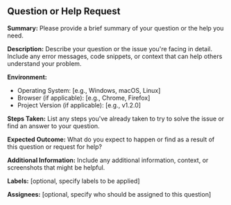 ## Question or Help Request

**Summary:**
Please provide a brief summary of your question or the help you need.

**Description:**
Describe your question or the issue you're facing in detail. Include any error messages, code snippets, or context that can help others understand your problem.

**Environment:**

- Operating System: [e.g., Windows, macOS, Linux]
- Browser (if applicable): [e.g., Chrome, Firefox]
- Project Version (if applicable): [e.g., v1.2.0]

**Steps Taken:**
List any steps you've already taken to try to solve the issue or find an answer to your question.

**Expected Outcome:**
What do you expect to happen or find as a result of this question or request for help?

**Additional Information:**
Include any additional information, context, or screenshots that might be helpful.

**Labels:** [optional, specify labels to be applied]

**Assignees:** [optional, specify who should be assigned to this question]
